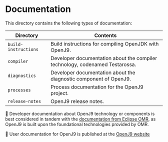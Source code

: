 <!--
Copyright IBM Corp. and others 2017

This program and the accompanying materials are made available under
the terms of the Eclipse Public License 2.0 which accompanies this
distribution and is available at https://www.eclipse.org/legal/epl-2.0/
or the Apache License, Version 2.0 which accompanies this distribution and
is available at https://www.apache.org/licenses/LICENSE-2.0.

This Source Code may also be made available under the following
Secondary Licenses when the conditions for such availability set
forth in the Eclipse Public License, v. 2.0 are satisfied: GNU
General Public License, version 2 with the GNU Classpath
Exception [1] and GNU General Public License, version 2 with the
OpenJDK Assembly Exception [2].

[1] https://www.gnu.org/software/classpath/license.html
[2] https://openjdk.org/legal/assembly-exception.html

SPDX-License-Identifier: EPL-2.0 OR Apache-2.0 OR GPL-2.0-only WITH Classpath-exception-2.0 OR GPL-2.0-only WITH OpenJDK-assembly-exception-1.0
-->


Documentation
=============

This directory contains the following types of documentation:

| Directory            |    Contents                                                                  |
|----------------------|------------------------------------------------------------------------------|
| `build-instructions` | Build instructions for compiling OpenJDK with OpenJ9.                        |
| `compiler`           | Developer documentation about the compiler technology, codenamed Testarossa. |
| `diagnostics`        | Developer documentation about the diagnostic component of OpenJ9.            |
| `processes`          | Process documentation for the OpenJ9 project.                                |
| `release-notes`      | OpenJ9 release notes.                                                        |

:pencil: Developer documentation about OpenJ9 technology or components is best considered in tandem with the [documentation from Eclipse OMR](https://github.com/eclipse/omr/tree/master/doc), as OpenJ9 is built upon the foundational technologies provided by OMR.

:pencil: User documentation for OpenJ9 is published at the [OpenJ9 website](https://www.eclipse.org/openj9/docs/)
